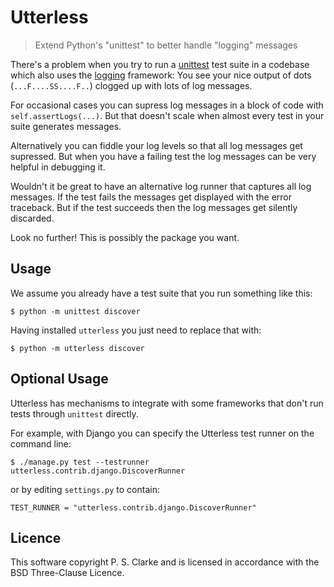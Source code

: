 
Utterless
=========

> Extend Python's "unittest" to better handle "logging" messages

There's a problem when you try to run a
[unittest](https://docs.python.org/3/library/unittest.html)
test suite in a codebase which also uses the
[logging](https://docs.python.org/3/library/logging.html)
framework:
You see your nice output of dots (`...F....SS....F..`)
clogged up with lots of log messages.

For occasional cases you can supress log messages in a block
of code with `self.assertLogs(...)`.
But that doesn't scale when almost every test in your suite
generates messages.

Alternatively you can fiddle your log levels so that all log
messages get supressed.
But when you have a failing test the log messages can be
very helpful in debugging it.

Wouldn't it be great to have an alternative log runner that
captures all log messages.
If the test fails the messages get displayed with the error traceback.
But if the test succeeds then the log messages get silently discarded.

Look no further!
This is possibly the package you want.

Usage
-----

We assume you already have a test suite that you run something like this:

    $ python -m unittest discover

Having installed `utterless` you just need to replace that with:

    $ python -m utterless discover

Optional Usage
--------------

Utterless has mechanisms to integrate with some frameworks that
don't run tests through `unittest` directly.

For example,
with Django you can specify the Utterless test runner on the command line:

    $ ./manage.py test --testrunner utterless.contrib.django.DiscoverRunner

or by editing `settings.py` to contain:

    TEST_RUNNER = "utterless.contrib.django.DiscoverRunner"

Licence
-------

This software copyright P. S. Clarke and is licensed in accordance
with the BSD Three-Clause Licence.

